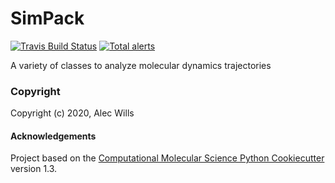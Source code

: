 SimPack
==============================
[//]: # (Badges)
[![Travis Build Status](https://travis-ci.com/alecpwills/SimPack.svg?branch=master)](https://travis-ci.com/alecpwills/SimPack)
[![Total alerts](https://img.shields.io/lgtm/alerts/g/alecpwills/simpack.svg?logo=lgtm&logoWidth=18)](https://lgtm.com/projects/g/alecpwills/simpack/alerts/)



A variety of classes to analyze molecular dynamics trajectories

### Copyright

Copyright (c) 2020, Alec Wills


#### Acknowledgements
 
Project based on the 
[Computational Molecular Science Python Cookiecutter](https://github.com/molssi/cookiecutter-cms) version 1.3.
